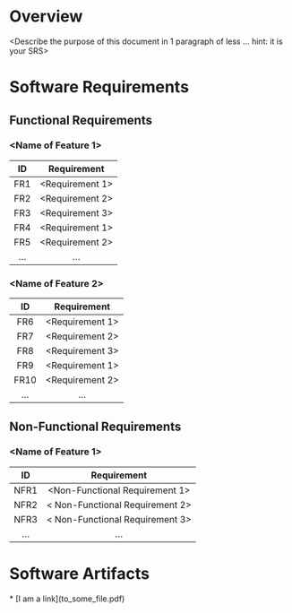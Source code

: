 # Overview
<Describe the purpose of this document in 1 paragraph of less … hint: it is
your SRS>

# Software Requirements
<Describe the structure of this section>
  
## Functional Requirements
### <Name of Feature 1>
| ID | Requirement |
| :-------------: | :----------: |
| FR1 | <Requirement 1> |
| FR2 | <Requirement 2> |
| FR3 | <Requirement 3> |
| FR4 | <Requirement 1> |
| FR5 | <Requirement 2> |
| … | … |
  
### <Name of Feature 2>
| ID | Requirement |
| :-------------: | :----------: |
| FR6 | <Requirement 1> |
| FR7 | <Requirement 2> |
| FR8 | <Requirement 3> |
| FR9 | <Requirement 1> |
| FR10 | <Requirement 2> |
| … | … |

## Non-Functional Requirements
### <Name of Feature 1>
| ID | Requirement |
| :-------------: | :----------: |
| NFR1 | <Non-Functional Requirement 1> |
| NFR2 | < Non-Functional Requirement 2> |
| NFR3 | < Non-Functional Requirement 3> |
| … | … |
# Software Artifacts
<Describe the purpose of this section>
* [I am a link](to_some_file.pdf)
